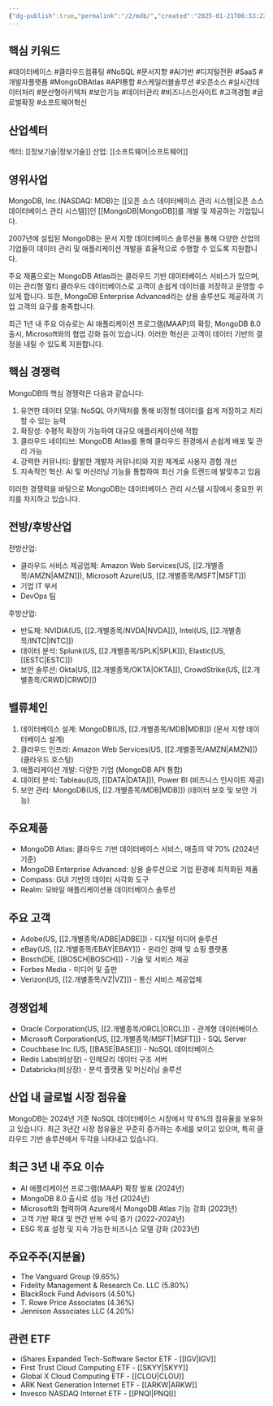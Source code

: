 ```yaml
---
{"dg-publish":true,"permalink":"/2/mdb/","created":"2025-01-21T06:53:22.183+09:00","updated":"2025-07-29T21:37:04.900+09:00"}
---
```


## 핵심 키워드

#데이터베이스 #클라우드컴퓨팅 #NoSQL #문서지향 #AI기반 #디지털전환 #SaaS #개발자플랫폼 #MongoDBAtlas #API통합 #스케일러블솔루션 #오픈소스 #실시간데이터처리 #분산형아키텍처 #보안기능 #데이터관리 #비즈니스인사이트 #고객경험 #글로벌확장 #소프트웨어혁신

## 산업섹터

섹터: [[정보기술\|정보기술]]
산업: [[소프트웨어\|소프트웨어]]

## 영위사업

MongoDB, Inc.(NASDAQ: MDB)는 [[오픈 소스 데이터베이스 관리 시스템\|오픈 소스 데이터베이스 관리 시스템]]인 [[MongoDB\|MongoDB]]를 개발 및 제공하는 기업입니다. 

2007년에 설립된 MongoDB는 문서 지향 데이터베이스 솔루션을 통해 다양한 산업의 기업들이 데이터 관리 및 애플리케이션 개발을 효율적으로 수행할 수 있도록 지원합니다.

주요 제품으로는 MongoDB Atlas라는 클라우드 기반 데이터베이스 서비스가 있으며, 이는 관리형 멀티 클라우드 데이터베이스로 고객이 손쉽게 데이터를 저장하고 운영할 수 있게 합니다. 또한, MongoDB Enterprise Advanced라는 상용 솔루션도 제공하여 기업 고객의 요구를 충족합니다.

최근 1년 내 주요 이슈로는 AI 애플리케이션 프로그램(MAAP)의 확장, MongoDB 8.0 출시, Microsoft와의 협업 강화 등이 있습니다. 이러한 혁신은 고객이 데이터 기반의 결정을 내릴 수 있도록 지원합니다.

## 핵심 경쟁력

MongoDB의 핵심 경쟁력은 다음과 같습니다:

1. 유연한 데이터 모델: NoSQL 아키텍처를 통해 비정형 데이터를 쉽게 저장하고 처리할 수 있는 능력
2. 확장성: 수평적 확장이 가능하여 대규모 애플리케이션에 적합
3. 클라우드 네이티브: MongoDB Atlas를 통해 클라우드 환경에서 손쉽게 배포 및 관리 가능
4. 강력한 커뮤니티: 활발한 개발자 커뮤니티와 지원 체계로 사용자 경험 개선
5. 지속적인 혁신: AI 및 머신러닝 기능을 통합하여 최신 기술 트렌드에 발맞추고 있음

이러한 경쟁력을 바탕으로 MongoDB는 데이터베이스 관리 시스템 시장에서 중요한 위치를 차지하고 있습니다.

## 전방/후방산업

전방산업:

- 클라우드 서비스 제공업체: Amazon Web Services(US, [[2.개별종목/AMZN\|AMZN]]), Microsoft Azure(US, [[2.개별종목/MSFT\|MSFT]])
- 기업 IT 부서
- DevOps 팀

후방산업:

- 반도체: NVIDIA(US, [[2.개별종목/NVDA\|NVDA]]), Intel(US, [[2.개별종목/INTC\|INTC]])
- 데이터 분석: Splunk(US, [[2.개별종목/SPLK\|SPLK]]), Elastic(US, [[ESTC\|ESTC]])
- 보안 솔루션: Okta(US, [[2.개별종목/OKTA\|OKTA]]), CrowdStrike(US, [[2.개별종목/CRWD\|CRWD]])

## 밸류체인

1. 데이터베이스 설계: MongoDB(US, [[2.개별종목/MDB\|MDB]]) (문서 지향 데이터베이스 설계)
2. 클라우드 인프라: Amazon Web Services(US, [[2.개별종목/AMZN\|AMZN]]) (클라우드 호스팅)
3. 애플리케이션 개발: 다양한 기업 (MongoDB API 통합)
4. 데이터 분석: Tableau(US, [[DATA\|DATA]]), Power BI (비즈니스 인사이트 제공)
5. 보안 관리: MongoDB(US, [[2.개별종목/MDB\|MDB]]) (데이터 보호 및 보안 기능)

## 주요제품

- MongoDB Atlas: 클라우드 기반 데이터베이스 서비스, 매출의 약 70% (2024년 기준)
- MongoDB Enterprise Advanced: 상용 솔루션으로 기업 환경에 최적화된 제품
- Compass: GUI 기반의 데이터 시각화 도구
- Realm: 모바일 애플리케이션용 데이터베이스 솔루션

## 주요 고객

- Adobe(US, [[2.개별종목/ADBE\|ADBE]]) - 디지털 미디어 솔루션
- eBay(US, [[2.개별종목/EBAY\|EBAY]]) - 온라인 경매 및 쇼핑 플랫폼
- Bosch(DE, [[BOSCH\|BOSCH]]) - 기술 및 서비스 제공
- Forbes Media - 미디어 및 출판
- Verizon(US, [[2.개별종목/VZ\|VZ]]) - 통신 서비스 제공업체

## 경쟁업체

- Oracle Corporation(US, [[2.개별종목/ORCL\|ORCL]]) - 관계형 데이터베이스
- Microsoft Corporation(US, [[2.개별종목/MSFT\|MSFT]]) - SQL Server
- Couchbase Inc.(US, [[BASE\|BASE]]) - NoSQL 데이터베이스
- Redis Labs(비상장) - 인메모리 데이터 구조 서버
- Databricks(비상장) - 분석 플랫폼 및 머신러닝 솔루션

## 산업 내 글로벌 시장 점유율

MongoDB는 2024년 기준 NoSQL 데이터베이스 시장에서 약 6%의 점유율을 보유하고 있습니다. 최근 3년간 시장 점유율은 꾸준히 증가하는 추세를 보이고 있으며, 특히 클라우드 기반 솔루션에서 두각을 나타내고 있습니다.

## 최근 3년 내 주요 이슈

- AI 애플리케이션 프로그램(MAAP) 확장 발표 (2024년)
- MongoDB 8.0 출시로 성능 개선 (2024년)
- Microsoft와 협력하여 Azure에서 MongoDB Atlas 기능 강화 (2023년)
- 고객 기반 확대 및 연간 반복 수익 증가 (2022-2024년)
- ESG 목표 설정 및 지속 가능한 비즈니스 모델 강화 (2023년)

## 주요주주(지분율)

- The Vanguard Group (9.65%)
- Fidelity Management & Research Co. LLC (5.80%)
- BlackRock Fund Advisors (4.50%)
- T. Rowe Price Associates (4.36%)
- Jennison Associates LLC (4.20%)

## 관련 ETF

- iShares Expanded Tech-Software Sector ETF - [[IGV\|IGV]]
- First Trust Cloud Computing ETF - [[SKYY\|SKYY]]
- Global X Cloud Computing ETF - [[CLOU\|CLOU]]
- ARK Next Generation Internet ETF - [[ARKW\|ARKW]]
- Invesco NASDAQ Internet ETF - [[PNQI\|PNQI]]